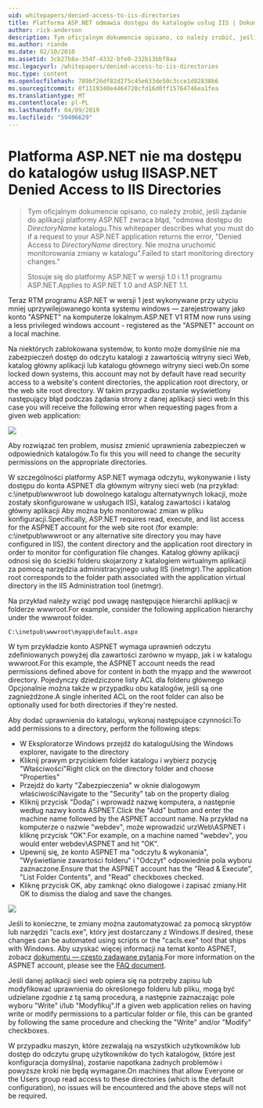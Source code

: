 ```yaml
---
uid: whitepapers/denied-access-to-iis-directories
title: Platforma ASP.NET odmawia dostępu do katalogów usług IIS | Dokumentacja firmy Microsoft
author: rick-anderson
description: Tym oficjalnym dokumencie opisano, co należy zrobić, jeśli żądanie do aplikacji platformy ASP.NET zwraca błąd "odmowa dostępu do katalogu DirectoryName. Nie udało się s...
ms.author: riande
ms.date: 02/10/2010
ms.assetid: 3cb27b8a-354f-4332-bfe0-232b13bbf8aa
msc.legacyurl: /whitepapers/denied-access-to-iis-directories
msc.type: content
ms.openlocfilehash: 789bf26df82d275c45e633de50c3cce1d82838b6
ms.sourcegitcommit: 0f1119340e4464720cfd16d0ff15764746ea1fea
ms.translationtype: MT
ms.contentlocale: pl-PL
ms.lasthandoff: 04/09/2019
ms.locfileid: "59406629"
---
```

# <a name="aspnet-denied-access-to-iis-directories"></a><span data-ttu-id="b64ba-104">Platforma ASP.NET nie ma dostępu do katalogów usług IIS</span><span class="sxs-lookup"><span data-stu-id="b64ba-104">ASP.NET Denied Access to IIS Directories</span></span>

> <span data-ttu-id="b64ba-105">Tym oficjalnym dokumencie opisano, co należy zrobić, jeśli żądanie do aplikacji platformy ASP.NET zwraca błąd, "odmowa dostępu do *DirectoryName* katalogu.</span><span class="sxs-lookup"><span data-stu-id="b64ba-105">This whitepaper describes what you must do if a request to your ASP.NET application returns the error, "Denied Access to *DirectoryName* directory.</span></span> <span data-ttu-id="b64ba-106">Nie można uruchomić monitorowania zmiany w katalogu".</span><span class="sxs-lookup"><span data-stu-id="b64ba-106">Failed to start monitoring directory changes."</span></span>
> 
> <span data-ttu-id="b64ba-107">Stosuje się do platformy ASP.NET w wersji 1.0 i 1.1 programu ASP.NET.</span><span class="sxs-lookup"><span data-stu-id="b64ba-107">Applies to ASP.NET 1.0 and ASP.NET 1.1.</span></span>


<span data-ttu-id="b64ba-108">Teraz RTM programu ASP.NET w wersji 1 jest wykonywane przy użyciu mniej uprzywilejowanego konta systemu windows — zarejestrowany jako konto "ASPNET" na komputerze lokalnym.</span><span class="sxs-lookup"><span data-stu-id="b64ba-108">ASP.NET V1 RTM now runs using a less privileged windows account - registered as the "ASPNET" account on a local machine.</span></span>

<span data-ttu-id="b64ba-109">Na niektórych zablokowana systemów, to konto może domyślnie nie ma zabezpieczeń dostęp do odczytu katalogi z zawartością witryny sieci Web, katalog główny aplikacji lub katalogu głównego witryny sieci web.</span><span class="sxs-lookup"><span data-stu-id="b64ba-109">On some locked down systems, this account may not by default have read security access to a website's content directories, the application root directory, or the web site root directory.</span></span> <span data-ttu-id="b64ba-110">W takim przypadku zostanie wyświetlony następujący błąd podczas żądania strony z danej aplikacji sieci web:</span><span class="sxs-lookup"><span data-stu-id="b64ba-110">In this case you will receive the following error when requesting pages from a given web application:</span></span>

![](denied-access-to-iis-directories/_static/image1.jpg)

<span data-ttu-id="b64ba-111">Aby rozwiązać ten problem, musisz zmienić uprawnienia zabezpieczeń w odpowiednich katalogów.</span><span class="sxs-lookup"><span data-stu-id="b64ba-111">To fix this you will need to change the security permissions on the appropriate directories.</span></span>

<span data-ttu-id="b64ba-112">W szczególności platformy ASP.NET wymaga odczytu, wykonywanie i listy dostępu do konta ASPNET dla głównym witryny sieci web (na przykład: c:\inetpub\wwwroot lub dowolnego katalogu alternatywnych lokacji, może zostały skonfigurowane w usługach IIS), katalog zawartości i katalog główny aplikacji Aby można było monitorować zmian w pliku konfiguracji.</span><span class="sxs-lookup"><span data-stu-id="b64ba-112">Specifically, ASP.NET requires read, execute, and list access for the ASPNET account for the web site root (for example: c:\inetpub\wwwroot or any alternative site directory you may have configured in IIS), the content directory and the application root directory in order to monitor for configuration file changes.</span></span> <span data-ttu-id="b64ba-113">Katalog główny aplikacji odnosi się do ścieżki folderu skojarzony z katalogiem wirtualnym aplikacji za pomocą narzędzia administracyjnego usług IIS (inetmgr).</span><span class="sxs-lookup"><span data-stu-id="b64ba-113">The application root corresponds to the folder path associated with the application virtual directory in the IIS Administration tool (inetmgr).</span></span>

<span data-ttu-id="b64ba-114">Na przykład należy wziąć pod uwagę następujące hierarchii aplikacji w folderze wwwroot.</span><span class="sxs-lookup"><span data-stu-id="b64ba-114">For example, consider the following application hierarchy under the wwwroot folder.</span></span>

`C:\inetpub\wwwroot\myapp\default.aspx`

<span data-ttu-id="b64ba-115">W tym przykładzie konto ASPNET wymaga uprawnień odczytu zdefiniowanych powyżej dla zawartości zarówno w myapp, jak i w katalogu wwwroot.</span><span class="sxs-lookup"><span data-stu-id="b64ba-115">For this example, the ASPNET account needs the read permissions defined above for content in both the myapp and the wwwroot directory.</span></span> <span data-ttu-id="b64ba-116">Pojedynczy dziedziczone listy ACL dla folderu głównego Opcjonalnie można także w przypadku obu katalogów, jeśli są one zagnieżdżone.</span><span class="sxs-lookup"><span data-stu-id="b64ba-116">A single inherited ACL on the root folder can also be optionally used for both directories if they're nested.</span></span>

<span data-ttu-id="b64ba-117">Aby dodać uprawnienia do katalogu, wykonaj następujące czynności:</span><span class="sxs-lookup"><span data-stu-id="b64ba-117">To add permissions to a directory, perform the following steps:</span></span>

- <span data-ttu-id="b64ba-118">W Eksploratorze Windows przejdź do katalogu</span><span class="sxs-lookup"><span data-stu-id="b64ba-118">Using the Windows explorer, navigate to the directory</span></span>
- <span data-ttu-id="b64ba-119">Kliknij prawym przyciskiem folder katalogu i wybierz pozycję "Właściwości"</span><span class="sxs-lookup"><span data-stu-id="b64ba-119">Right click on the directory folder and choose "Properties"</span></span>
- <span data-ttu-id="b64ba-120">Przejdź do karty "Zabezpieczenia" w oknie dialogowym właściwości</span><span class="sxs-lookup"><span data-stu-id="b64ba-120">Navigate to the "Security" tab on the property dialog</span></span>
- <span data-ttu-id="b64ba-121">Kliknij przycisk "Dodaj" i wprowadź nazwę komputera, a następnie według nazwy konta ASPNET.</span><span class="sxs-lookup"><span data-stu-id="b64ba-121">Click the "Add" button and enter the machine name followed by the ASPNET account name.</span></span> <span data-ttu-id="b64ba-122">Na przykład na komputerze o nazwie "webdev", może wprowadzić urzWeb\ASPNET i kliknę przycisk "OK".</span><span class="sxs-lookup"><span data-stu-id="b64ba-122">For example, on a machine named "webdev", you would enter webdev\ASPNET and hit "OK".</span></span>
- <span data-ttu-id="b64ba-123">Upewnij się, że konto ASPNET ma "odczytu &amp; wykonania", "Wyświetlanie zawartości folderu" i "Odczyt" odpowiednie pola wyboru zaznaczone.</span><span class="sxs-lookup"><span data-stu-id="b64ba-123">Ensure that the ASPNET account has the "Read &amp; Execute", "List Folder Contents", and "Read" checkboxes checked.</span></span>
- <span data-ttu-id="b64ba-124">Kliknę przycisk OK, aby zamknąć okno dialogowe i zapisać zmiany.</span><span class="sxs-lookup"><span data-stu-id="b64ba-124">Hit OK to dismiss the dialog and save the changes.</span></span>

![](denied-access-to-iis-directories/_static/image2.jpg)

<span data-ttu-id="b64ba-125">Jeśli to konieczne, te zmiany można zautomatyzować za pomocą skryptów lub narzędzi "cacls.exe", który jest dostarczany z Windows.</span><span class="sxs-lookup"><span data-stu-id="b64ba-125">If desired, these changes can be automated using scripts or the "cacls.exe" tool that ships with Windows.</span></span> <span data-ttu-id="b64ba-126">Aby uzyskać więcej informacji na temat konto ASPNET, zobacz [dokumentu — często zadawane pytania](https://go.microsoft.com/fwlink/?LinkId=5828).</span><span class="sxs-lookup"><span data-stu-id="b64ba-126">For more information on the ASPNET account, please see the [FAQ document](https://go.microsoft.com/fwlink/?LinkId=5828).</span></span>

<span data-ttu-id="b64ba-127">Jeśli danej aplikacji sieci web opiera się na potrzeby zapisu lub modyfikować uprawnienia do określonego folderu lub pliku, mogą być udzielane zgodnie z tą samą procedurą, a następnie zaznaczając pole wyboru "Write" i/lub "Modyfikuj".</span><span class="sxs-lookup"><span data-stu-id="b64ba-127">If a given web application relies on having write or modify permissions to a particular folder or file, this can be granted by following the same procedure and checking the "Write" and/or "Modify" checkboxes.</span></span>

<span data-ttu-id="b64ba-128">W przypadku maszyn, które zezwalają na wszystkich użytkowników lub dostęp do odczytu grupę użytkowników do tych katalogów, (które jest konfiguracja domyślna), zostanie napotkana żadnych problemów i powyższe kroki nie będą wymagane.</span><span class="sxs-lookup"><span data-stu-id="b64ba-128">On machines that allow Everyone or the Users group read access to these directories (which is the default configuration), no issues will be encountered and the above steps will not be required.</span></span>
